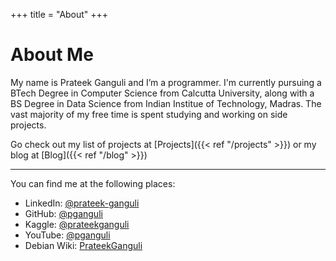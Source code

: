 +++
title = "About"
+++

# About Me

My name is Prateek Ganguli and I’m a programmer. I'm currently pursuing a BTech Degree in Computer Science from Calcutta University, along with a BS Degree in Data Science from Indian Institue of Technology, Madras. The vast majority of my free time is spent studying and working on side projects.

Go check out my list of projects at [Projects]({{< ref "/projects" >}}) or my blog at [Blog]({{< ref "/blog" >}})

---

You can find me at the following places:

* LinkedIn: [@prateek-ganguli](https://www.linkedin.com/in/prateek-ganguli)
* GitHub: [@pganguli](https://github.com/pganguli)
* Kaggle: [@prateekganguli](https://www.kaggle.com/prateekganguli)
* YouTube: [@pganguli](https://www.youtube.com/@pganguli)
* Debian Wiki: [PrateekGanguli](https://wiki.debian.org/PrateekGanguli)
